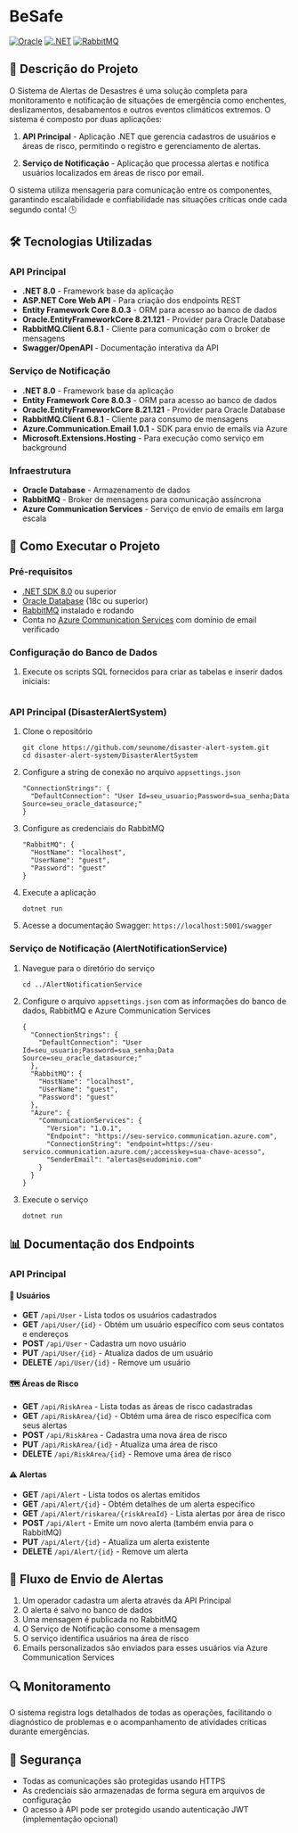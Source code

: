 ﻿
#  BeSafe 

[![Oracle](https://img.shields.io/badge/Oracle-F80000?style=for-the-badge&logo=oracle&logoColor=white)](https://www.oracle.com/database/)
[![.NET](https://img.shields.io/badge/.NET-512BD4?style=for-the-badge&logo=.net&logoColor=white)](https://dotnet.microsoft.com/)
[![RabbitMQ](https://img.shields.io/badge/RabbitMQ-FF6600?style=for-the-badge&logo=rabbitmq&logoColor=white)](https://www.rabbitmq.com/)

## 📝 Descrição do Projeto

O Sistema de Alertas de Desastres é uma solução completa para monitoramento e notificação de situações de emergência como enchentes, deslizamentos, desabamentos e outros eventos climáticos extremos. O sistema é composto por duas aplicações:

1.  **API Principal**  - Aplicação .NET que gerencia cadastros de usuários e áreas de risco, permitindo o registro e gerenciamento de alertas.

2.  **Serviço de Notificação**  - Aplicação que processa alertas e notifica usuários localizados em áreas de risco por email.


O sistema utiliza mensageria para comunicação entre os componentes, garantindo escalabilidade e confiabilidade nas situações críticas onde cada segundo conta! 🕒

## 🛠️ Tecnologias Utilizadas

### API Principal

-   **.NET 8.0**  - Framework base da aplicação
-   **ASP.NET Core Web API**  - Para criação dos endpoints REST
-   **Entity Framework Core 8.0.3**  - ORM para acesso ao banco de dados
-   **Oracle.EntityFrameworkCore 8.21.121**  - Provider para Oracle Database
-   **RabbitMQ.Client 6.8.1**  - Cliente para comunicação com o broker de mensagens
-   **Swagger/OpenAPI**  - Documentação interativa da API

### Serviço de Notificação

-   **.NET 8.0**  - Framework base da aplicação
-   **Entity Framework Core 8.0.3**  - ORM para acesso ao banco de dados
-   **Oracle.EntityFrameworkCore 8.21.121**  - Provider para Oracle Database
-   **RabbitMQ.Client 6.8.1**  - Cliente para consumo de mensagens
-   **Azure.Communication.Email 1.0.1**  - SDK para envio de emails via Azure
-   **Microsoft.Extensions.Hosting**  - Para execução como serviço em background

### Infraestrutura

-   **Oracle Database**  - Armazenamento de dados
-   **RabbitMQ**  - Broker de mensagens para comunicação assíncrona
-   **Azure Communication Services**  - Serviço de envio de emails em larga escala

## 🚀 Como Executar o Projeto

### Pré-requisitos

-   [.NET SDK 8.0](https://dotnet.microsoft.com/download/dotnet/8.0)  ou superior
-   [Oracle Database](https://www.oracle.com/database/technologies/oracle-database-software-downloads.html)  (18c ou superior)
-   [RabbitMQ](https://www.rabbitmq.com/download.html)  instalado e rodando
-   Conta no  [Azure Communication Services](https://azure.microsoft.com/pt-br/services/communication-services/)  com domínio de email verificado

### Configuração do Banco de Dados

1.  Execute os scripts SQL fornecidos para criar as tabelas e inserir dados iniciais:



 ```
 ```


### API Principal (DisasterAlertSystem)

1.  Clone o repositório


    ```
    git clone https://github.com/seunome/disaster-alert-system.git
    cd disaster-alert-system/DisasterAlertSystem
    
    ```

2.  Configure a string de conexão no arquivo  `appsettings.json`


    ```
    "ConnectionStrings": {
      "DefaultConnection": "User Id=seu_usuario;Password=sua_senha;Data Source=seu_oracle_datasource;"
    }
    
    ```

3.  Configure as credenciais do RabbitMQ


    ```
    "RabbitMQ": {
      "HostName": "localhost",
      "UserName": "guest",
      "Password": "guest"
    }
    
    ```

4.  Execute a aplicação


    ```
    dotnet run
    
    ```

5.  Acesse a documentação Swagger:  `https://localhost:5001/swagger`


### Serviço de Notificação (AlertNotificationService)

1.  Navegue para o diretório do serviço


    ```
    cd ../AlertNotificationService
    
    ```

2.  Configure o arquivo  `appsettings.json`  com as informações do banco de dados, RabbitMQ e Azure Communication Services


    ```
    {
      "ConnectionStrings": {
        "DefaultConnection": "User Id=seu_usuario;Password=sua_senha;Data Source=seu_oracle_datasource;"
      },
      "RabbitMQ": {
        "HostName": "localhost",
        "UserName": "guest",
        "Password": "guest"
      },
      "Azure": {
        "CommunicationServices": {
          "Version": "1.0.1",
          "Endpoint": "https://seu-servico.communication.azure.com",
          "ConnectionString": "endpoint=https://seu-servico.communication.azure.com/;accesskey=sua-chave-acesso",
          "SenderEmail": "alertas@seudominio.com"
        }
      }
    }
    
    ```

3.  Execute o serviço



    ```
    dotnet run
    
    ```


## 📊 Documentação dos Endpoints

### API Principal

#### 👤 Usuários

-   **GET**  `/api/User`  - Lista todos os usuários cadastrados
-   **GET**  `/api/User/{id}`  - Obtém um usuário específico com seus contatos e endereços
-   **POST**  `/api/User`  - Cadastra um novo usuário
-   **PUT**  `/api/User/{id}`  - Atualiza dados de um usuário
-   **DELETE**  `/api/User/{id}`  - Remove um usuário

#### 🗺️ Áreas de Risco

-   **GET**  `/api/RiskArea`  - Lista todas as áreas de risco cadastradas
-   **GET**  `/api/RiskArea/{id}`  - Obtém uma área de risco específica com seus alertas
-   **POST**  `/api/RiskArea`  - Cadastra uma nova área de risco
-   **PUT**  `/api/RiskArea/{id}`  - Atualiza uma área de risco
-   **DELETE**  `/api/RiskArea/{id}`  - Remove uma área de risco

#### ⚠️ Alertas

-   **GET**  `/api/Alert`  - Lista todos os alertas emitidos
-   **GET**  `/api/Alert/{id}`  - Obtém detalhes de um alerta específico
-   **GET**  `/api/Alert/riskarea/{riskAreaId}`  - Lista alertas por área de risco
-   **POST**  `/api/Alert`  - Emite um novo alerta (também envia para o RabbitMQ)
-   **PUT**  `/api/Alert/{id}`  - Atualiza um alerta existente
-   **DELETE**  `/api/Alert/{id}`  - Remove um alerta

## 📨 Fluxo de Envio de Alertas

1.  Um operador cadastra um alerta através da API Principal
2.  O alerta é salvo no banco de dados
3.  Uma mensagem é publicada no RabbitMQ
4.  O Serviço de Notificação consome a mensagem
5.  O serviço identifica usuários na área de risco
6.  Emails personalizados são enviados para esses usuários via Azure Communication Services

## 🔍 Monitoramento

O sistema registra logs detalhados de todas as operações, facilitando o diagnóstico de problemas e o acompanhamento de atividades críticas durante emergências.

## 🔐 Segurança

-   Todas as comunicações são protegidas usando HTTPS
-   As credenciais são armazenadas de forma segura em arquivos de configuração
-   O acesso à API pode ser protegido usando autenticação JWT (implementação opcional)